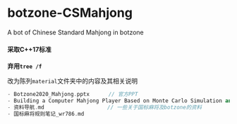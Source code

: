 # botzone-CSMahjong
A bot of Chinese Standard Mahjong in botzone

#### 采取C++17标准

**弃用`tree /f`**

改为陈列`material`文件夹中的内容及其相关说明

```cpp
- Botzone2020_Mahjong.pptx		// 官方PPT
- Building a Computer Mahjong Player Based on Monte Carlo Simulation and Opponent Models.pdf
- 资料导航.md					 // 一些关于国标麻将及botzone的资料
- 国标麻将规则笔记_wr786.md
```